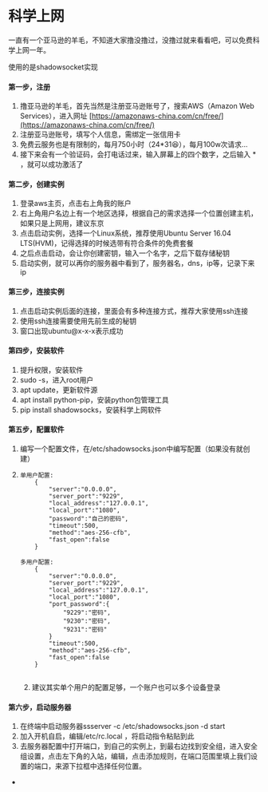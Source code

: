 # 科学上网

一直有一个亚马逊的羊毛，不知道大家撸没撸过，没撸过就来看看吧，可以免费科学上网一年。

使用的是shadowsocket实现

#### 第一步，注册

1. 撸亚马逊的羊毛，首先当然是注册亚马逊账号了，搜索AWS（Amazon Web Services），进入网址 [https://amazonaws-china.com/cn/free/](https://amazonaws-china.com/cn/free/)
2. 注册亚马逊账号，填写个人信息，需绑定一张信用卡
3. 免费云服务也是有限制的，每月750小时（24\*31😆），每月100w次请求...
4. 接下来会有一个验证码，会打电话过来，输入屏幕上的四个数字，之后输入 \* ，就可以成功激活了

#### 第二步，创建实例

1. 登录aws主页，点击右上角我的账户
2. 右上角用户名边上有一个地区选择，根据自己的需求选择一个位置创建主机，如果只是上网用，建议东京
3. 点击启动实例，选择一个Linux系统，推荐使用Ubuntu Server 16.04 LTS\(HVM\)，记得选择的时候选带有符合条件的免费套餐
4. 之后点击启动，会让你创建密钥，输入一个名字，之后下载存储秘钥
5. 启动实例，就可以再你的服务器中看到了，服务器名，dns，ip等，记录下来ip

#### 第三步，连接实例

1. 点击启动实例后面的连接，里面会有多种连接方式，推荐大家使用ssh连接
2. 使用ssh连接需要使用先前生成的秘钥
3. 窗口出现ubuntu@x-x-x表示成功

#### 第四步，安装软件

1. 提升权限，安装软件
2. sudo -s，进入root用户
3. apt update，更新软件源
4. apt install python-pip，安装python包管理工具
5. pip install shadowsocks，安装科学上网软件

#### 第五步，配置软件

1. 编写一个配置文件，在/etc/shadowsocks.json中编写配置（如果没有就创建）

1. ```
   单用户配置:
       {
           "server":"0.0.0.0",
           "server_port":"9229",
           "local_address":"127.0.0.1",
           "local_port":"1080",
           "password":"自己的密码",
           "timeout":500,
           "method":"aes-256-cfb",
           "fast_open":false
       }
    
   多用户配置:
       {
           "server":"0.0.0.0",
           "server_port":"9229",
           "local_address":"127.0.0.1",
           "local_port":"1080",
           "port_password":{
               "9229":"密码",
               "9230":"密码",
               "9231":"密码"
           }
           "timeout":500,
           "method":"aes-256-cfb",
           "fast_open":false
       }
    
   ```

    2. 建议其实单个用户的配置足够，一个账户也可以多个设备登录

####  第六步，启动服务器

1. 在终端中启动服务器ssserver -c /etc/shadowsocks.json -d start   
2. 加入开机自启，编辑/etc/rc.local ，将启动指令粘贴到此
3. 去服务器配置中打开端口，到自己的实例上，到最右边找到安全组，进入安全组设置，点击左下角的入站，编辑，点击添加规则，在端口范围里填上我们设置的端口，来源下拉框中选择任何位置。

-





